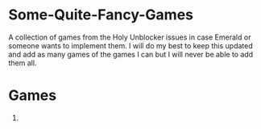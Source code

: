 # Some-Quite-Fancy-Games
A collection of games from the Holy Unblocker issues in case Emerald or someone wants to implement them. I will do my best to keep this updated and add as many games of the games I can but I will never be able to add them all.

# Games
1. 
